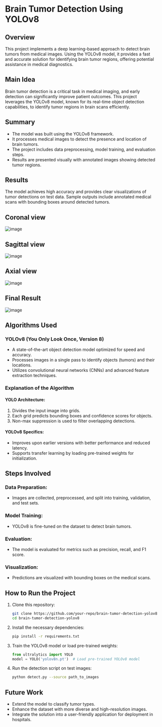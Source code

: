 # Brain Tumor Detection Using YOLOv8

## Overview
This project implements a deep learning-based approach to detect brain tumors from medical images. Using the YOLOv8 model, it provides a fast and accurate solution for identifying brain tumor regions, offering potential assistance in medical diagnostics.

## Main Idea
Brain tumor detection is a critical task in medical imaging, and early detection can significantly improve patient outcomes. This project leverages the YOLOv8 model, known for its real-time object detection capabilities, to identify tumor regions in brain scans efficiently.

## Summary
- The model was built using the YOLOv8 framework.
- It processes medical images to detect the presence and location of brain tumors.
- The project includes data preprocessing, model training, and evaluation steps.
- Results are presented visually with annotated images showing detected tumor regions.

## Results
The model achieves high accuracy and provides clear visualizations of tumor detections on test data. Sample outputs include annotated medical scans with bounding boxes around detected tumors.

## Coronal view
![image](https://github.com/user-attachments/assets/ec0465fa-5a9b-4c3d-b299-f50008adb2f9)

## Sagittal view
![image](https://github.com/user-attachments/assets/34f2bc8f-fa34-41b7-b8fe-5023def6fced)

## Axial view
![image](https://github.com/user-attachments/assets/8fd978f3-e4b4-44d9-8c21-834e6021fb19)

## Final Result
![image](https://github.com/user-attachments/assets/d0b7b9f3-9d36-4fc9-997b-f5f251de6ccd)





## Algorithms Used
### YOLOv8 (You Only Look Once, Version 8)
- A state-of-the-art object detection model optimized for speed and accuracy.
- Processes images in a single pass to identify objects (tumors) and their locations.
- Utilizes convolutional neural networks (CNNs) and advanced feature extraction techniques.

### Explanation of the Algorithm
#### YOLO Architecture:
1. Divides the input image into grids.
2. Each grid predicts bounding boxes and confidence scores for objects.
3. Non-max suppression is used to filter overlapping detections.

#### YOLOv8 Specifics:
- Improves upon earlier versions with better performance and reduced latency.
- Supports transfer learning by loading pre-trained weights for initialization.

## Steps Involved
### Data Preparation:
- Images are collected, preprocessed, and split into training, validation, and test sets.

### Model Training:
- YOLOv8 is fine-tuned on the dataset to detect brain tumors.

### Evaluation:
- The model is evaluated for metrics such as precision, recall, and F1 score.

### Visualization:
- Predictions are visualized with bounding boxes on the medical scans.

## How to Run the Project
1. Clone this repository:
    ```bash
    git clone https://github.com/your-repo/brain-tumor-detection-yolov8.git
    cd brain-tumor-detection-yolov8
    ```

2. Install the necessary dependencies:
    ```bash
    pip install -r requirements.txt
    ```

3. Train the YOLOv8 model or load pre-trained weights:
    ```python
    from ultralytics import YOLO
    model = YOLO('yolov8n.pt')  # Load pre-trained YOLOv8 model
    ```

4. Run the detection script on test images:
    ```bash
    python detect.py --source path_to_images
    ```

## Future Work
- Extend the model to classify tumor types.
- Enhance the dataset with more diverse and high-resolution images.
- Integrate the solution into a user-friendly application for deployment in hospitals.
